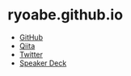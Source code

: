 # ryoabe.github.io

* [GitHub](https://github.com/RyoAbe)
* [Qiita](https://qiita.com/RyoAbe)
* [Twitter](https://twitter.com/RyoAbe)
* [Speaker Deck](https://speakerdeck.com/RyoAbe)
